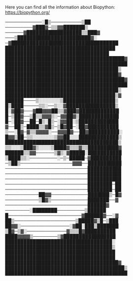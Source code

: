 Here you can find all the information about Biopython:
https://biopython.org/

────────────░█▒──────────▒██  
─────────▓███▓─▒▒▓▓███████▒  
──────▓██████████████████▒▒███▓  
───▒████████████████████████▓░  
─▓███████████████████████████████████  
████████████████████████████████████  
██████████████████████████████████  
███████████████████████████████████████▓  
████████████████████████████████████████  
█████████████████████████████████████▒  
█████████████████████████████████████▓  
███████████████████████████████████████▓  
████████████████████████████████████████  
█████████████████████████████████████▒  
████████████████████████████████████▒▓  
██████────▒░░░░░░░▒█████████████████▒  
█▒████─────▒▒░──▒░░▓████████████████▒  
█░▓██▓───▓██▓▓▓██▒▒▓███▓█████████████  
█─▒██▓──▒█▒▒▓▓▓▒░─▓▓██▓▒█████████████  
█─░██▓──██─█▒░█▒─░▓▓██░▒█████████████  
▓──██▒─████▒▒▓█▒─▒█▓██─░██▓██████████  
▒──░█▓─▓▒▒▓▓▓▓░──▓▓▓█▓──██▓██████████░  
█▓▓▒██─▒▒░░░░░░░▒▓▓██░░░█████████████▒  
█████████████████████████████████████▒  
▒▒░░░▒███▓▒░░░░▒████▓▒▒▒▓▒▒██████████▓  
██████▒▒▓▓──────▒▓▒░▓█████░███████████  
▒████▒▒░─────────░─▒─█████─▓██████████  
─▒██▒─────────────────▓▓▓──███████████  
───────────────────────────███████████  
───────────────────────────███████████  
───────────────────────────███████████  
───────────────────────────████████─██  
───────────────────────────████████─██  
───────────██▓▓────────────███████▒─█▓  
───────────▒█▓▒────────────███████──▓  
───────────────────────────██████▓  
────────░████████─────────▒██████  
█────────────────────────▓██████▓──░▓  
██▒────────────────────▒█████▓▒█─▒███  
██▓▓░────────────────░▓██░███▒███████  
▒█▓─▒▓░─────────────▓▒▒▒█▓██████████  
████▓▓▓▓▒────────▒▓█████████████████  
███████████████████████████████████░  
███████████████████████████████████▒  
████████████████████████████████████  
████████████████████████████████████   
█████████████████████████████████████▓  
███████████████████████████████████████▒  
████████████████████████████████████████   
